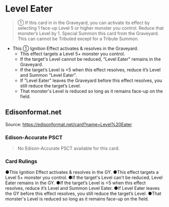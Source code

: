 # Level Eater

> ① If this card in in the Graveyard, you can activate its effect by selecting 1 face-up Level 5 or higher monster you control. Reduce that monster’s Level by 1. Special Summon this card from the Graveyard. This can cannot be Tributed except for a Tribute Summon.

*   This ① Ignition Effect activates & resolves in the Graveyard.
    *   This effect targets a Level 5+ monster you control.
    *   If the target's Level cannot be reduced, "Level Eater" remains in the Graveyard.
    *   If the target’s Level is <5 when this effect resolves, reduce it’s Level and Summon "Level Eater".
    *   If "Level Eater" leaves the Graveyard before this effect resolves, you still reduce the target’s Level.
    *   That monster's Level is reduced so long as it remains face-up on the field.

## Edisonformat.net

Source: https://edisonformat.net/card?name=Level%20Eater

### Edison-Accurate PSCT

> No Edison-Accurate PSCT available for this card.

### Card Rulings

●This Ignition Effect activates & resolves in the GY.
●This effect targets a Level 5+ monster you control.
●If the target's Level can't be reduced, Level Eater remains in the GY.
●If the target’s Level is <5 when this effect resolves, reduce it’s Level and Summon Level Eater.
●If Level Eater leaves the GY before this effect resolves, you still reduce the target’s Level.
●That monster's Level is reduced so long as it remains face-up on the field.
            